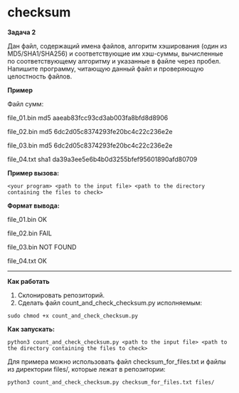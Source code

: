 # checksum
**Задача 2**

Дан файл, содержащий имена файлов, алгоритм хэширования (один из MD5/SHA1/SHA256) и соответствующие им хэш-суммы, вычисленные по соответствующему алгоритму и указанные в файле через пробел. Напишите программу, читающую данный файл и проверяющую целостность файлов.

**Пример**

Файл сумм:

file_01.bin md5 aaeab83fcc93cd3ab003fa8bfd8d8906

file_02.bin md5 6dc2d05c8374293fe20bc4c22c236e2e

file_03.bin md5 6dc2d05c8374293fe20bc4c22c236e2e

file_04.txt sha1 da39a3ee5e6b4b0d3255bfef95601890afd80709

**Пример вызова:** 
```
<your program> <path to the input file> <path to the directory containing the files to check>
```

**Формат вывода:**

file_01.bin OK

file_02.bin FAIL

file_03.bin NOT FOUND

file_04.txt OK

------------------------------------------------------------------------------------
**Как работать**

1) Склонировать репозиторий.
2) Сделать файл count_and_check_checksum.py исполняемым:
```
sudo chmod +x count_and_check_checksum.py
```
**Как запускать:**
```
python3 count_and_check_checksum.py <path to the input file> <path to the directory containing the files to check>
```
Для примера можно использовать файл checksum_for_files.txt и файлы из директории files/, которые лежат в репозитории:
```
python3 count_and_check_checksum.py checksum_for_files.txt files/
```
